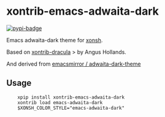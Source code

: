 # xontrib-emacs-adwaita-dark
[![pypi-badge][]][pypi] 

[pypi-badge]: https://img.shields.io/pypi/v/xontrib-emacs-adwaita-dark
[pypi]: https://pypi.org/project/xontrib-emacs-adwaita-dark

Emacs adwaita-dark theme for [xonsh](https://xon.sh).

Based on [xontrib-dracula](https://github.com/agoose77/xontrib-dracula) >
by Angus Hollands.

And derived from [emacsmirror / adwaita-dark-theme](https://github.com/emacsmirror/adwaita-dark-theme)

Usage
-----

```console
    xpip install xontrib-emacs-adwaita-dark
    xontrib load emacs-adwaita-dark
    $XONSH_COLOR_STYLE="emacs-adwaita-dark"
```

